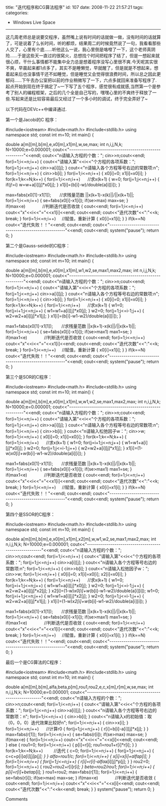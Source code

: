 title: "迭代程序和CG算法程序"
id: 107
date: 2008-11-22 21:57:21
tags: 
categories: 
- Windows Live Space
---


这几周老师总是说要交程序，虽然嘴上说有时间的话就做一做，没有时间的话就算了，可是说着了么长时间，听的都烦，结果周二的时候竟然说了一句，我看看那些人交了，心里有个底……听他这么一说，我心里倒是咯噔了一下，这个老师真阴险……于是这些天一直过的很窝火，总想找个时间把程序了结了，但是一想起来就很心烦，干什么事情都不能集中全力总是想着程序没写心里很不爽.今天呢其实很不爽，早晨起来都1点多了，其实不是睡懒觉，早就醒了，但是就是不想起来，想着起来后也没事情干还不如睡觉，但是睡觉又会觉得很浪费时间，所以总之因此更郁闷……下午去办公室把以前的作业稍微写了一下，六点多就回来准备写程序了.起点开始到现在终于搞定了~一下写了五个程序，感觉很有成就感,当然第一个是参考了别人的编程框架，之后的几个全是自己写的，嘿嘿心里的不爽终于释放了一些.写起来还是比较容易最后又经过了一个多小时的调试，终于完全弄好了~

以下代码在DEVc++中编译通过.

第一个是Jacobi的C 程序：

#include&lt;iostream&gt;
#include&lt;math.h&gt;
#include&lt;stdlib.h&gt;
using namespace std;
const int m=10;
int main()
{

double a[m][m],b[m],e,x0[m],x1[m],w,se,max;
int n,i,j,N,k;
N=10000;e=0.000001;
cout&lt;&lt;"-------------------------------------------------------"&lt;&lt;endl;
cout&lt;&lt;"n请输入方程的个数：";
cin&gt;&gt;n;cout&lt;&lt;endl;
for(i=1;i&lt;=n;i++)
{
cout&lt;&lt;"请输入第"&lt;&lt;i&lt;&lt;"个方程的各项系数：";
for(j=1;j&lt;=n;j++)
cin&gt;&gt;a[i][j];
}
cout&lt;&lt;"n请输入各个方程等号右边的常数项:n";
for(i=1;i&lt;=n;i++)
{
cin&gt;&gt;b[i];
}
for(i=1;i&lt;=n;i++)
{
x0[i]=0;
x1[i]=x0[i];
}
for(k=1;k&lt;=N;k++)
{
for(i=1;i&lt;=n;i++)      //求x(k+1)
{
w=0;
for(j=1;j&lt;=n;j++)
{
if(j!=i)
w=w+a[i][j]*x0[j];
}
x1[i]=(b[i]-w)/double(a[i][i]);
}

max=fabs(x0[1]-x1[1]);       //求残量范数 ||x(k+1)-x(k)||/||x(k+1)||;
for(i=1;i&lt;=n;i++)
{
se=fabs(x0[i]-x1[i]);
if(se&gt;max)
max=se;
}
if(max&lt;e)              //判断迭代是否收敛
{
cout&lt;&lt;endl;
for(i=1;i&lt;=n;i++)
cout&lt;&lt;"x"&lt;&lt;i&lt;&lt;"="&lt;&lt;x1[i]&lt;&lt;endl;
cout&lt;&lt;endl;
cout&lt;&lt;"迭代次数"&lt;&lt;":"&lt;&lt;k;
break;
}
for(i=1;i&lt;=n;i++)     //赋值，重新计算
{
x0[i]=x1[i];
}
}
if(k==N)
cout&lt;&lt;"迭代失败！！"&lt;&lt;endl;
cout&lt;&lt;endl;
cout&lt;&lt;"-------------------------------------------------------"&lt;&lt;endl;
cout&lt;&lt;endl;
system("pause");
return 0;
}

第二个是Gauss-seidel的C程序：

#include&lt;iostream&gt;
#include&lt;math.h&gt;
#include&lt;stdlib.h&gt;
using namespace std;
const int m=10;
int main()
{

double a[m][m],b[m],e,x0[m],x1[m],w1,w2,se,max1,max2,max;
int n,i,j,N,k;
N=10000;e=0.000001;
cout&lt;&lt;"-------------------------------------------------------"&lt;&lt;endl;
cout&lt;&lt;"n请输入方程的个数：";
cin&gt;&gt;n;cout&lt;&lt;endl;
for(i=1;i&lt;=n;i++)
{
cout&lt;&lt;"请输入第"&lt;&lt;i&lt;&lt;"个方程的各项系数：";
for(j=1;j&lt;=n;j++)
cin&gt;&gt;a[i][j];
}
cout&lt;&lt;"n请输入各个方程等号右边的常数项:n";
for(i=1;i&lt;=n;i++)
{
cin&gt;&gt;b[i];
}
for(i=1;i&lt;=n;i++)
{
x0[i]=0;
x1[i]=x0[i];
}
for(k=1;k&lt;=N;k++)
{
for(i=1;i&lt;=n;i++)      //求x(k+1)
{
w1=0;
for(j=i+1;j&lt;=n;j++)
{
w1=w1+a[i][j]*x0[j];
}
w2=0;
for(j=1;j&lt;=i-1;j++)
{
w2=w2+a[i][j]*x1[j];
}
x1[i]=(b[i]-w1-w2)/double(a[i][i]);
}

max1=fabs(x0[1]-x1[1]);       //求残量范数 ||x(k+1)-x(k)||/||x(k+1)||;
for(i=1;i&lt;=n;i++)
{
se=fabs(x0[i]-x1[i]);
if(se&gt;max1)
max1=se;
}
if(max1&lt;e)              //判断迭代是否收敛
{
cout&lt;&lt;endl;
for(i=1;i&lt;=n;i++)
cout&lt;&lt;"x"&lt;&lt;i&lt;&lt;"="&lt;&lt;x1[i]&lt;&lt;endl;
cout&lt;&lt;endl;
cout&lt;&lt;"迭代次数"&lt;&lt;":"&lt;&lt;k;
break;
}
for(i=1;i&lt;=n;i++)     //赋值，重新计算
{
x0[i]=x1[i];
}
}
if(k==N)
cout&lt;&lt;"迭代失败！！"&lt;&lt;endl;
cout&lt;&lt;endl;
cout&lt;&lt;"-------------------------------------------------------"&lt;&lt;endl;
cout&lt;&lt;endl;
system("pause");
return 0;
}

第三个是SOR的C程序：

#include&lt;iostream&gt;
#include&lt;math.h&gt;
#include&lt;stdlib.h&gt;
using namespace std;
const int m=10;
int main()
{

double a[m][m],b[m],e,x0[m],x1[m],w,w1,w2,se,max1,max2,max;
int n,i,j,N,k;
N=10000;e=0.000001;
cout&lt;&lt;"-------------------------------------------------------"&lt;&lt;endl;
cout&lt;&lt;"n请输入方程的个数：";
cin&gt;&gt;n;cout&lt;&lt;endl;
for(i=1;i&lt;=n;i++)
{
cout&lt;&lt;"请输入第"&lt;&lt;i&lt;&lt;"个方程的各项系数：";
for(j=1;j&lt;=n;j++)
cin&gt;&gt;a[i][j];
}
cout&lt;&lt;"n请输入各个方程等号右边的常数项:n";
for(i=1;i&lt;=n;i++)
{
cin&gt;&gt;b[i];
}
cout&lt;&lt;"n请输入松弛因子w：";
cin&gt;&gt;w;
for(i=1;i&lt;=n;i++)
{
x0[i]=0;
x1[i]=x0[i];
}
for(k=1;k&lt;=N;k++)
{
for(i=1;i&lt;=n;i++)      //求x(k+1)
{
w1=0;
for(j=i+1;j&lt;=n;j++)
{
w1=w1+a[i][j]*x0[j];
}
w2=0;
for(j=1;j&lt;=i-1;j++)
{
w2=w2+a[i][j]*x1[j];
}
x1[i]=(1-w)*x0[i]+w*(b[i]-w1-w2)/double(a[i][i]);
}

max1=fabs(x0[1]-x1[1]);       //求残量范数 ||x(k+1)-x(k)||/||x(k+1)||;
for(i=1;i&lt;=n;i++)
{
se=fabs(x0[i]-x1[i]);
if(se&gt;max1)
max1=se;
}
if(max1&lt;e)              //判断迭代是否收敛
{
cout&lt;&lt;endl;
for(i=1;i&lt;=n;i++)
cout&lt;&lt;"x"&lt;&lt;i&lt;&lt;"="&lt;&lt;x1[i]&lt;&lt;endl;
cout&lt;&lt;endl;
cout&lt;&lt;"迭代次数"&lt;&lt;":"&lt;&lt;k;
break;
}
for(i=1;i&lt;=n;i++)     //赋值，重新计算
{
x0[i]=x1[i];
}
}
if(k==N)
cout&lt;&lt;"迭代失败！！"&lt;&lt;endl;
cout&lt;&lt;endl;
cout&lt;&lt;"-------------------------------------------------------"&lt;&lt;endl;
cout&lt;&lt;endl;
system("pause");
return 0;
}

第四个是SSOR的C程序：

#include&lt;iostream&gt;
#include&lt;math.h&gt;
#include&lt;stdlib.h&gt;
using namespace std;
const int m=10;
int main()
{

double a[m][m],b[m],e,x0[m],x1[m],x2[m],w,w1,w2,se,max1,max2,max;
int n,i,j,N,k;
N=10000;e=0.000001;
cout&lt;&lt;"-------------------------------------------------------"&lt;&lt;endl;
cout&lt;&lt;"n请输入方程的个数：";
cin&gt;&gt;n;cout&lt;&lt;endl;
for(i=1;i&lt;=n;i++)
{
cout&lt;&lt;"请输入第"&lt;&lt;i&lt;&lt;"个方程的各项系数：";
for(j=1;j&lt;=n;j++)
cin&gt;&gt;a[i][j];
}
cout&lt;&lt;"n请输入各个方程等号右边的常数项:n";
for(i=1;i&lt;=n;i++)
{
cin&gt;&gt;b[i];
}
cout&lt;&lt;"n请输入松弛因子w：";
cin&gt;&gt;w;
for(i=1;i&lt;=n;i++)
{
x0[i]=0;
x1[i]=x0[i];
x2[i]=x0[i];
}
for(k=1;k&lt;=N;k++)
{
for(i=1;i&lt;=n;i++)      //求x(k+1)
{
w1=0;
for(j=i+1;j&lt;=n;j++)
{
w1=w1+a[i][j]*x0[j];
}
w2=0;
for(j=1;j&lt;=i-1;j++)
{
w2=w2+a[i][j]*x2[j];
}
x2[i]=(1-w)*x0[i]+w*(b[i]-w1-w2)/double(a[i][i]);
w1=0;
for(j=i+1;j&lt;=n;j++)
{
w1=w1+a[i][j]*x2[j];
}
w2=0;
for(j=1;j&lt;=i-1;j++)
{
w2=w2+a[i][j]*x1[j];
}
x1[i]=(1-w)*x2[i]+w*(b[i]-w1-w2)/double(a[i][i]);
}

max1=fabs(x0[1]-x1[1]);       //求残量范数 ||x(k+1)-x(k)||/||x(k+1)||;
for(i=1;i&lt;=n;i++)
{
se=fabs(x0[i]-x1[i]);
if(se&gt;max1)
max1=se;
}
if(max1&lt;e)              //判断迭代是否收敛
{
cout&lt;&lt;endl;
for(i=1;i&lt;=n;i++)
cout&lt;&lt;"x"&lt;&lt;i&lt;&lt;"="&lt;&lt;x1[i]&lt;&lt;endl;
cout&lt;&lt;endl;
cout&lt;&lt;"迭代次数"&lt;&lt;":"&lt;&lt;k;
break;
}
for(i=1;i&lt;=n;i++)     //赋值，重新计算
{
x0[i]=x1[i];
}
}
if(k==N)
cout&lt;&lt;"迭代失败！！"&lt;&lt;endl;
cout&lt;&lt;endl;
cout&lt;&lt;"-------------------------------------------------------"&lt;&lt;endl;
cout&lt;&lt;endl;
system("pause");
return 0;
}

最后一个是CG算法的C程序：

#include&lt;iostream&gt;
#include&lt;math.h&gt;
#include&lt;stdlib.h&gt;
using namespace std;
const int m=10;
int main()
{

double a[m][m],b[m],alfa,beta,p[m],rou1,rou2,e,c,x[m],r[m],w,se,max;
int n,i,j,N,k;
N=10000;e=0.000001;
cout&lt;&lt;"-------------------------------------------------------"&lt;&lt;endl;
cout&lt;&lt;"n请输入方程的个数：";
cin&gt;&gt;n;cout&lt;&lt;endl;
for(i=1;i&lt;=n;i++)
{
cout&lt;&lt;"请输入第"&lt;&lt;i&lt;&lt;"个方程的各项系数：";
for(j=1;j&lt;=n;j++)
cin&gt;&gt;a[i][j];
}
cout&lt;&lt;"n请输入各个方程等号右边的常数项：n";
for(i=1;i&lt;=n;i++)
{
cin&gt;&gt;b[i];
}
cout&lt;&lt;"n请输入x的初始值：取（0，0，0）迭代效果比较好n";
for(i=1;i&lt;=n;i++)
{
cin&gt;&gt;x[i];
}
for(i=1;i&lt;=n;i++)      //计算r0
{
for(j=1;j&lt;=n;j++)
{
r[i]=b[i]-a[i][j]*x[j];
}
}
max=fabs(r[1]);
for(i=1;i&lt;=n;i++)
{
se=fabs(r[i]);
if(se&gt;max)
max=se;
}
if(max&lt;e)
{
for(i=1;i&lt;=n;i++)
cout&lt;&lt;"x"&lt;&lt;i&lt;&lt;"="&lt;&lt;x[i]&lt;&lt;endl;
cout&lt;&lt;endl;
}
else
{
rou1=0;
for(i=1;i&lt;=n;i++)
{
p[i]=r[i];
rou1=rou1+r[i]*r[i];
}
}
for(k=1;k&lt;=N;k++)         //迭代
{
c=0;
for(i=1;i&lt;=n;i++)
{
for(j=1;j&lt;=n;j++)
{
c=c+p[i]*a[i][j]*p[j];
}
}
alfa=rou1/c;
for(i=1;i&lt;=n;i++)
{
x[i]=x[i]+alfa*p[i];
}
for(i=1;i&lt;=n;i++)
{
for(j=1;j&lt;=n;j++)
{
r[i]=r[i]-alfa*a[i][j]*p[j];
}
}
rou2=0;
for(i=1;i&lt;=n;i++)
{
rou2=rou2+r[i]*r[i];
}
beta=rou2/rou1;
for(i=1;i&lt;=n;i++)
{
p[i]=r[i]+beta*p[i];
}
rou1=rou2;
max=fabs(r[1]);
for(i=1;i&lt;=n;i++)
{
se=fabs(r[i]);
if(se&gt;max)
max=se;
}
if(max&lt;e)              //判断迭代是否收敛
{
cout&lt;&lt;endl;
for(i=1;i&lt;=n;i++)
cout&lt;&lt;"x"&lt;&lt;i&lt;&lt;"="&lt;&lt;x[i]&lt;&lt;endl;
cout&lt;&lt;endl;
cout&lt;&lt;"迭代次数"&lt;&lt;":"&lt;&lt;k&lt;&lt;endl;
break;
}
}
system("pause");
return 0;
}

Comments
